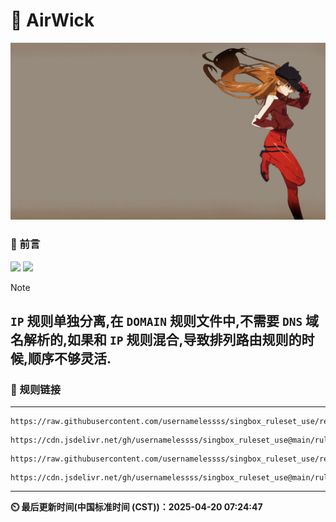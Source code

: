 
# 🧸 AirWick
![](https://raw.githubusercontent.com/usernamelessss/picture-bed/main/images/202504042256831.jpg)
### 📣 前言
![](https://shields.io/badge/-移除重复规则-ff69b4) ![](https://shields.io/badge/-IP&nbsp;规则单独存放不与&nbsp;DOMAIN&nbsp;等混合-green)
> [!NOTE]
**`IP` 规则单独分离,在 `DOMAIN` 规则文件中,不需要 `DNS` 域名解析的,如果和 `IP` 规则混合,导致排列路由规则的时候,顺序不够灵活.**
---

###  🔗 规则链接
---

```url
https://raw.githubusercontent.com/usernamelessss/singbox_ruleset_use/refs/heads/main/rule/AirWick/AirWick_No_IP.json
```

```url
https://cdn.jsdelivr.net/gh/usernamelessss/singbox_ruleset_use@main/rule/AirWick/AirWick_No_IP.json
```

```url
https://raw.githubusercontent.com/usernamelessss/singbox_ruleset_use/refs/heads/main/rule/AirWick/AirWick_No_IP.srs
```

```url
https://cdn.jsdelivr.net/gh/usernamelessss/singbox_ruleset_use@main/rule/AirWick/AirWick_No_IP.srs
```

---
**⏲️ 最后更新时间(中国标准时间 (CST))：2025-04-20 07:24:47**